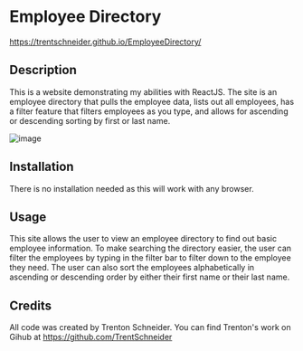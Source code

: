 # Employee Directory

https://trentschneider.github.io/EmployeeDirectory/

## Description

This is a website demonstrating my abilities with ReactJS. The site is an employee directory that pulls the employee data, lists out all employees, has a filter feature that filters employees as you type, and allows for ascending or descending sorting by first or last name.

![image](https://user-images.githubusercontent.com/64096701/95508827-97f85e80-0981-11eb-88af-914c828e303d.png)


## Installation

There is no installation needed as this will work with any browser.

## Usage

This site allows the user to view an employee directory to find out basic employee information. To make searching the directory easier, the user can filter the employees by typing in the filter bar to filter down to the employee they need. The user can also sort the employees alphabetically in ascending or descending order by either their first name or their last name.

## Credits

All code was created by Trenton Schneider. You can find Trenton's work on Gihub at https://github.com/TrentSchneider